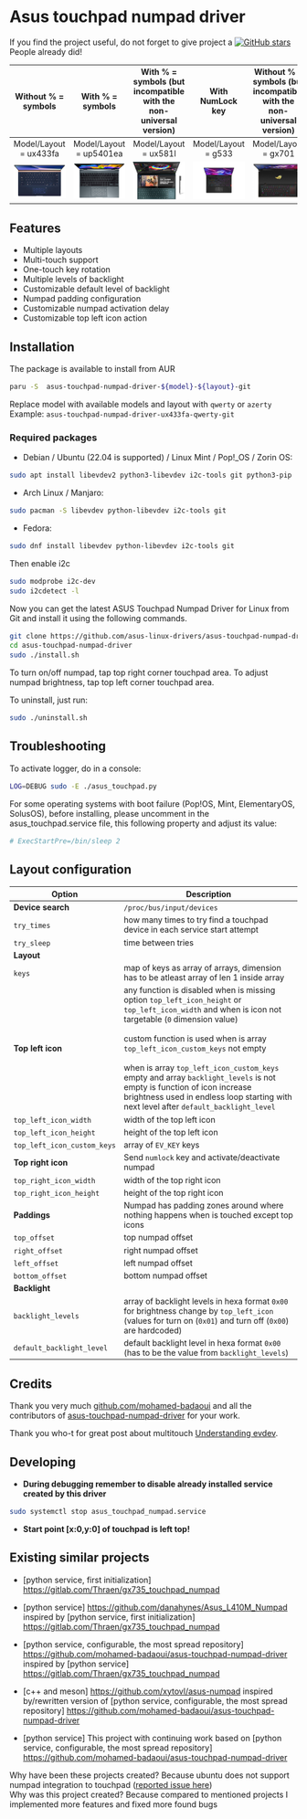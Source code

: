 # Asus touchpad numpad driver

If you find the project useful, do not forget to give project a [![GitHub stars](https://img.shields.io/github/stars/asus-linux-drivers/asus-touchpad-numpad-driver.svg?style=flat-square)](https://github.com/asus-linux-drivers/asus-touchpad-numpad-driver/stargazers) People already did!

|                   Without % = symbols                   |                   With % = symbols                    | With % = symbols (but incompatible with the non-universal version) |                    With NumLock key                     | Without % = symbols (but incompatible with the non-universal version) |
| :-----------------------------------------------------: | :---------------------------------------------------: | :----------------------------------------------------------------: | :-----------------------------------------------------: | :-------------------------------------------------------------------: |
|                 Model/Layout = ux433fa                  |                Model/Layout = up5401ea                |                       Model/Layout = ux581l                        |                   Model/Layout = g533                   |                         Model/Layout = gx701                          |
| ![without % = symbols](images/Asus-ZenBook-UX433FA.jpg) | ![with % = symbols](images/Asus-ZenBook-UP5401EA.png) |           ![model ux581](images/Asus-ZenBook-UX581l.jpg)           | ![with numlock](images/Asus-ROG-Strix-Scar-15-g533.png) |        ![model gx701](images/ASUS-ROG-Zephyrus-S17-GX701.jpg)         |

## Features

- Multiple layouts
- Multi-touch support
- One-touch key rotation
- Multiple levels of backlight
- Customizable default level of backlight
- Numpad padding configuration
- Customizable numpad activation delay
- Customizable top left icon action

## Installation

The package is available to install from AUR

```bash
paru -S  asus-touchpad-numpad-driver-${model}-${layout}-git 
```

Replace model with available models and layout with `qwerty` or `azerty`
Example: `asus-touchpad-numpad-driver-ux433fa-qwerty-git`

### Required packages

- Debian / Ubuntu (22.04 is supported) / Linux Mint / Pop!\_OS / Zorin OS:

```bash
sudo apt install libevdev2 python3-libevdev i2c-tools git python3-pip
```

- Arch Linux / Manjaro:

```bash
sudo pacman -S libevdev python-libevdev i2c-tools git
```

- Fedora:

```bash
sudo dnf install libevdev python-libevdev i2c-tools git
```

Then enable i2c

```bash
sudo modprobe i2c-dev
sudo i2cdetect -l
```

Now you can get the latest ASUS Touchpad Numpad Driver for Linux from Git and install it using the following commands.

```bash
git clone https://github.com/asus-linux-drivers/asus-touchpad-numpad-driver
cd asus-touchpad-numpad-driver
sudo ./install.sh
```

To turn on/off numpad, tap top right corner touchpad area.
To adjust numpad brightness, tap top left corner touchpad area.

To uninstall, just run:

```bash
sudo ./uninstall.sh
```

## Troubleshooting

To activate logger, do in a console:

```bash
LOG=DEBUG sudo -E ./asus_touchpad.py
```

For some operating systems with boot failure (Pop!OS, Mint, ElementaryOS, SolusOS), before installing, please uncomment in the asus_touchpad.service file, this following property and adjust its value:

```bash
# ExecStartPre=/bin/sleep 2
```

## Layout configuration

| Option                      | Description                                                  |
| --------------------------- | ------------------------------------------------------------ |
| **Device search**           | `/proc/bus/input/devices`                                    |
| `try_times`                 | how many times to try find a touchpad device in each service start attempt  |
| `try_sleep`                 | time between tries                                           |
| **Layout**                  |                                                              |
| `keys`                      | map of keys as array of arrays, dimension has to be atleast array of len 1 inside array |
| **Top left icon**           | any function is disabled when is missing option `top_left_icon_height` or `top_left_icon_width` and when is icon not targetable (`0` dimension value)<br><br>custom function is used when is array `top_left_icon_custom_keys` not empty<br><br>when is array `top_left_icon_custom_keys` empty and array `backlight_levels` is not empty is function of icon increase brightness used in endless loop starting with next level after `default_backlight_level`
| `top_left_icon_width`       | width of the top left icon                                   |
| `top_left_icon_height`      | height of the top left icon                                  |
| `top_left_icon_custom_keys` | array of `EV_KEY` keys
| **Top right icon**          | Send `numlock` key and activate/deactivate numpad            |
| `top_right_icon_width`      | width of the top right icon                                  |
| `top_right_icon_height`     | height of the top right icon                                 |
| **Paddings**                | Numpad has padding zones around where nothing happens when is touched except top icons |
| `top_offset`                | top numpad offset                                            |
| `right_offset`              | right numpad offset                                          |
| `left_offset`               | left numpad offset                                           |
| `bottom_offset`             | bottom numpad offset                                         |
| **Backlight**               |                                                              |
| `backlight_levels`          | array of backlight levels in hexa format `0x00` for brightness change by `top_left_icon` (values for turn on (`0x01`) and turn off (`0x00`) are hardcoded)   |
| `default_backlight_level`   | default backlight level in hexa format `0x00` (has to be the value from `backlight_levels`) |

## Credits

Thank you very much [github.com/mohamed-badaoui](github.com/mohamed-badaoui) and all the contributors of [asus-touchpad-numpad-driver](https://github.com/mohamed-badaoui/asus-touchpad-numpad-driver) for your work.

Thank you who-t for great post about multitouch [Understanding evdev](http://who-t.blogspot.com/2016/09/understanding-evdev.html).

## Developing

- **During debugging remember to disable already installed service created by this driver**

```bash
sudo systemctl stop asus_touchpad_numpad.service
```

- **Start point [x:0,y:0] of touchpad is left top!**

## Existing similar projects

- [python service, first initialization] <https://gitlab.com/Thraen/gx735_touchpad_numpad>
- [python service] <https://github.com/danahynes/Asus_L410M_Numpad> inspired by [python service, first initialization] <https://gitlab.com/Thraen/gx735_touchpad_numpad>
- [python service, configurable, the most spread repository] <https://github.com/mohamed-badaoui/asus-touchpad-numpad-driver> inspired by [python service] <https://gitlab.com/Thraen/gx735_touchpad_numpad>
- [c++ and meson] <https://github.com/xytovl/asus-numpad> inspired by/rewritten version of [python service, configurable, the most spread repository] <https://github.com/mohamed-badaoui/asus-touchpad-numpad-driver>

- [python service] This project with continuing work based on [python service, configurable, the most spread repository] <https://github.com/mohamed-badaoui/asus-touchpad-numpad-driver>

Why have been these projects created? Because ubuntu does not support numpad integration to touchpad ([reported issue here](https://bugs.launchpad.net/ubuntu/+source/linux/+bug/1810183))\
Why was this project created? Because compared to mentioned projects I implemented more features and fixed more found bugs
